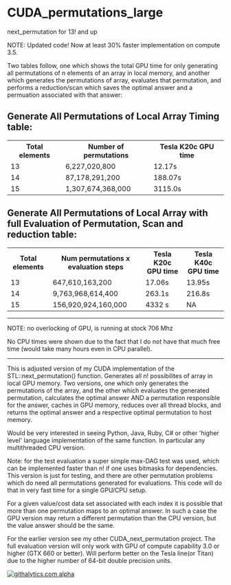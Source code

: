 CUDA_permutations_large
=======================

next_permutation for 13! and up

NOTE: Updated code! Now at least 30% faster implementation on compute 3.5.

Two tables follow, one which shows the total GPU time for only generating all permutations of n elements of an array in local memory, and another which generates the permutations of array, evaluates that permutation, and performs a reduction/scan which saves the optimal answer and a permuation associated with that answer:


Generate All Permutations of Local Array Timing table:
---
<table>
<tr>
    <th>Total elements</th><th>Number of permutations</th><th>Tesla K20c GPU time</th>
</tr>
    <tr>
    <td> 13</td><td> 6,227,020,800 </td><td> 12.17s </td>
  </tr
  <tr>
    <td> 14</td><td> 87,178,291,200 </td><td> 188.07s </td>
</tr>
<tr>
    <td> 15</td><td> 1,307,674,368,000 </td><td> 3115.0s </td>
</tr>
</table>
  

Generate All Permutations of Local Array with full Evaluation of Permutation, Scan and reduction table:
---
<table>
  <tr>
    <th>Total elements</th><th>Num permutations x evaluation steps</th><th>Tesla K20c GPU time</th><th>Tesla K40c GPU time</th>
  </tr>
  <tr>
    <td> 13</td><td> 647,610,163,200 </td><td> 17.06s </td><td> 13.95s </td>
  </tr
  <tr>
    <td> 14</td><td> 9,763,968,614,400 </td><td> 263.1s </td><td> 216.8s </td>
</tr>
 <tr>
    <td> 15</td><td> 156,920,924,160,000 </td><td> 4332 s </td><td> NA </td>
</tr>
 </table>
 
---
NOTE: no overlocking of GPU, is running at stock 706 Mhz

No CPU times were shown due to the fact that I do not have that much free time (would take many hours even in CPU parallel).
 ____
 This is adjusted version of my CUDA implementation of the STL::next_permutation() function. Generates all n! possibilites of array in local GPU memory.
Two versions, one which only generates the permutations of the array, and the other which evaluates the generated permutation, calculates the optimal answer AND a permutation responsible for the answer, caches in GPU memory, reduces over all thread blocks, and returns the optimal answer and a respective optimal permutation to host memory.

Would be very interested in seeing Python, Java, Ruby, C# or other 'higher level' language implementation of the same function. In particular any multithreaded CPU version.

Note: for the test evaluation a super simple max-DAG test was used, which can be implemented faster than n! if one uses bitmasks for dependencies. This version is just for testing, and there are other permutation problems which do need all permutations generated for evaluations. This code will do that in very fast time for a single GPU/CPU setup.

For a given value/cost data set associated with each index it is possible that more than one permutation maps to an optimal answer. In such a case the GPU version may return a different permutation than the CPU version, but the value answer should be the same.

 
 For the earlier version see my other CUDA_next_permutation project. The full evaluation version will only work with GPU of compute capability 3.0 or higher (GTX 660 or better). Will perform better on the Tesla line(or Titan) due to the higher number of 64-bit double precision units.
 
 <script>
  (function(i,s,o,g,r,a,m){i['GoogleAnalyticsObject']=r;i[r]=i[r]||function(){
  (i[r].q=i[r].q||[]).push(arguments)},i[r].l=1*new Date();a=s.createElement(o),
  m=s.getElementsByTagName(o)[0];a.async=1;a.src=g;m.parentNode.insertBefore(a,m)
  })(window,document,'script','//www.google-analytics.com/analytics.js','ga');

  ga('create', 'UA-43459430-1', 'github.com');
  ga('send', 'pageview');

</script>
[![githalytics.com alpha](https://cruel-carlota.pagodabox.com/b2a3438cc40be860aca12c8966a10aa6 "githalytics.com")](http://githalytics.com/OlegKonings/CUDA_permutations_large)

